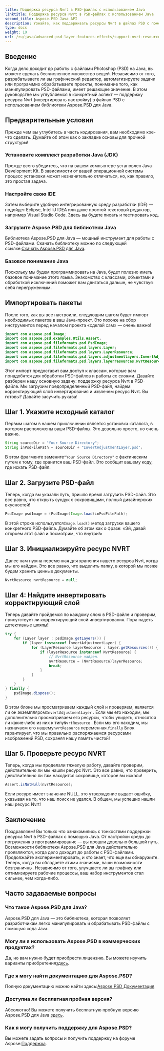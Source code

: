 ```yaml
---
title: Поддержка ресурса Nvrt в PSD-файлах с использованием Java
linktitle: Поддержка ресурса Nvrt в PSD-файлах с использованием Java
second_title: Aspose.PSD Java API
description: Узнайте, как поддерживать ресурсы Nvrt в файлах PSD с помощью Java. Научитесь загружать файлы и легко извлекать ценные ресурсы с помощью Aspose.PSD.
type: docs
weight: 10
url: /ru/java/advanced-psd-layer-features-effects/support-nvrt-resource-psd-files/
---
```

## Введение
Когда дело доходит до работы с файлами Photoshop (PSD) на Java, вы можете сделать бесчисленное множество вещей. Независимо от того, разрабатываете ли вы графический редактор, автоматизируете задачи или программно обрабатываете проекты, понимание того, как манипулировать PSD-файлами, имеет решающее значение. В этом руководстве мы углубляемся в конкретный аспект — поддержку ресурса Nvrt (инвертировать настройку) в файлах PSD с использованием библиотеки Aspose.PSD для Java.
## Предварительные условия
Прежде чем вы углубитесь в часть кодирования, вам необходимо кое-что сделать. Думайте об этом как о закладке основы для прочной структуры!
### Установите комплект разработки Java (JDK)
Прежде всего убедитесь, что на вашем компьютере установлен Java Development Kit. В зависимости от вашей операционной системы процесс установки может незначительно отличаться, но, как правило, это простая задача. 
### Настройте свою IDE
Затем выберите удобную интегрированную среду разработки (IDE) — подойдет Eclipse, IntelliJ IDEA или даже простой текстовый редактор, например Visual Studio Code. Здесь вы будете писать и тестировать код.
### Загрузите Aspose.PSD для библиотеки Java
 Библиотека Aspose.PSD для Java — мощный инструмент для работы с PSD-файлами. Скачать библиотеку можно по следующей ссылке:[Скачать Aspose.PSD для Java](https://releases.aspose.com/psd/java/).
### Базовое понимание Java
Поскольку мы будем программировать на Java, будет полезно иметь базовое понимание этого языка. Знакомство с классами, объектами и обработкой исключений поможет вам двигаться дальше, не чувствуя себя перегруженным.
## Импортировать пакеты
После того, как вы все настроили, следующим шагом будет импорт необходимых пакетов в ваш Java-проект. Это похоже на сбор инструментов перед началом проекта «сделай сам» — очень важно!
```java
import com.aspose.psd.Image;
import com.aspose.psd.examples.Utils.Assert;
import com.aspose.psd.fileformats.psd.PsdImage;
import com.aspose.psd.fileformats.psd.layers.Layer;
import com.aspose.psd.fileformats.psd.layers.LayerResource;
import com.aspose.psd.fileformats.psd.layers.adjustmentlayers.InvertAdjustmentLayer;
import com.aspose.psd.fileformats.psd.layers.layerresources.NvrtResource;
```
Этот импорт предоставит вам доступ к классам, которые вам понадобятся для обработки PSD-файлов и работы со слоями.
Давайте разберем нашу основную задачу: поддержку ресурса Nvrt в PSD-файле. Мы загрузим предопределенный PSD-файл, найдем корректирующий слой инвертирования и извлечем ресурс Nvrt. Вы готовы? Давайте засучить рукава!
## Шаг 1. Укажите исходный каталог
Первым шагом в нашем приключении является установка каталога, в котором расположены ваши PSD-файлы. Это довольно просто, но очень важно.
```java
String sourceDir = "Your Source Directory";
String inPsdFilePath = sourceDir + "InvertAdjustmentLayer.psd";
```
 В этом фрагменте замените`"Your Source Directory"` с фактическим путем к тому, где хранится ваш PSD-файл. Это сообщит вашему коду, где искать PSD-файл.
## Шаг 2. Загрузите PSD-файл
Теперь, когда вы указали путь, пришло время загрузить PSD-файл. Это все равно, что открыть сундук с сокровищами, полный дизайнерских вкусностей!
```java
PsdImage psdImage = (PsdImage)Image.load(inPsdFilePath);
```
В этой строке используется`Image.load()` метод загрузки вашего конкретного PSD-файла. Думайте об этом как о фразе: «Эй, давай откроем этот файл и посмотрим, что внутри!»
## Шаг 3. Инициализируйте ресурс NVRT
Далее нам нужна переменная для хранения нашего ресурса Nvrt, когда мы его найдем. Это все равно, что выделить папку, в которой мы позже будем хранить ценные документы.
```java
NvrtResource nvrtResource = null;
```
## Шаг 4: Найдите инвертировать корректирующий слой
Теперь давайте пройдемся по каждому слою в PSD-файле и проверим, присутствует ли корректирующий слой инвертирования. Пора надеть детективные шляпы!
```java
try {
    for (Layer layer : psdImage.getLayers()) {
        if (layer instanceof InvertAdjustmentLayer) {
            for (LayerResource layerResource : layer.getResources()) {
                if (layerResource instanceof NvrtResource) {
                    // NvrtResource найден.
                    nvrtResource = (NvrtResource)layerResource;
                    break;
                }
            }
        }
    }
} finally {
    psdImage.dispose();
}
```
 В этом блоке мы просматриваем каждый слой и проверяем, является ли он экземпляром`InvertAdjustmentLayer` . Если мы его находим, мы дополнительно просматриваем его ресурсы, чтобы увидеть, относятся ли какие-либо из них к типу`NvrtResource` . Если мы его находим, мы назначаем его нашему`nvrtResource` переменная.`finally` Блок гарантирует, что мы правильно распоряжаемся ресурсами изображений PSD, сохраняя нашу память чистой!
## Шаг 5. Проверьте ресурс NVRT
Теперь, когда мы проделали тяжелую работу, давайте проверим, действительно ли мы нашли ресурс Nvrt. Это все равно, что проверить, действительно ли там находится сокровище, которое вы искали!
```java
Assert.isNotNull(nvrtResource);
```
Если ресурс имеет значение NULL, это утверждение выдаст ошибку, указывая на то, что наш поиск не удался. В общем, мы успешно нашли наш ресурс Nvrt!
## Заключение
Поздравляем! Вы только что ознакомились с тонкостями поддержки ресурса Nvrt в PSD-файлах с помощью Java. От настройки среды до погружения в программирование — вы прошли довольно большой путь. Возможности библиотеки Aspose.PSD для Java действительно проявляются, когда дело доходит до работы с PSD-файлами. Продолжайте экспериментировать, и кто знает, что еще вы обнаружите.
Теперь, когда вы обладаете этими знаниями, ваши возможности безграничны. Независимо от того, улучшаете ли вы графику или оптимизируете рабочие процессы, ваш набор инструментов стал сильнее, чем когда-либо.
## Часто задаваемые вопросы
### Что такое Aspose.PSD для Java?
Aspose.PSD для Java — это библиотека, которая позволяет разработчикам легко манипулировать и обрабатывать PSD-файлы с помощью кода Java.
### Могу ли я использовать Aspose.PSD в коммерческих продуктах?
 Да, но вам нужно будет приобрести лицензию. Вы можете изучить варианты приобретения[здесь](https://purchase.aspose.com/buy).
### Где я могу найти документацию для Aspose.PSD?
 Полную документацию можно найти здесь:[Aspose.PSD Документация](https://reference.aspose.com/psd/java/).
### Доступна ли бесплатная пробная версия?
 Абсолютно! Вы можете получить бесплатную пробную версию Aspose.PSD для Java.[здесь](https://releases.aspose.com/).
### Как я могу получить поддержку для Aspose.PSD?
 Вы можете задать вопросы и получить поддержку на форуме Aspose:[Поддержка](https://forum.aspose.com/c/psd/34).